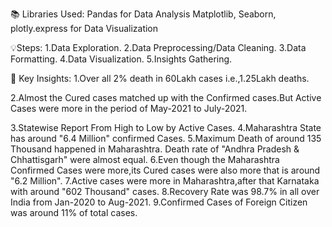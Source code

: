 📚 Libraries Used:
Pandas for Data Analysis
Matplotlib, Seaborn, plotly.express for Data Visualization

💡Steps:
1.Data Exploration.
2.Data Preprocessing/Data Cleaning.
3.Data Formatting.
4.Data Visualization.
5.Insights Gathering.

🚀 Key Insights:
1.Over all 2% death in 60Lakh cases i.e.,1.25Lakh deaths.

2.Almost the Cured cases matched up with the Confirmed cases.But Active Cases were more in the period of May-2021 to July-2021.

3.Statewise Report From High to Low by Active Cases.
4.Maharashtra State has around "6.4 Million" confirmed Cases.
5.Maximum Death of around 135 Thousand happened in Maharashtra. Death rate of "Andhra Pradesh & Chhattisgarh" were almost equal.
6.Even though the Maharashtra Confirmed Cases were more,its Cured cases were also more that is around "6.2 Million".
7.Active cases were more in Maharashtra,after that Karnataka with around "602 Thousand" cases.
8.Recovery Rate was 98.7% in all over India from Jan-2020 to Aug-2021.
9.Confirmed Cases of Foreign Citizen was around 11% of total cases.
